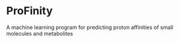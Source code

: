 # ProFinity
A machine learning program for predicting proton affinities of small molecules and metabolites
